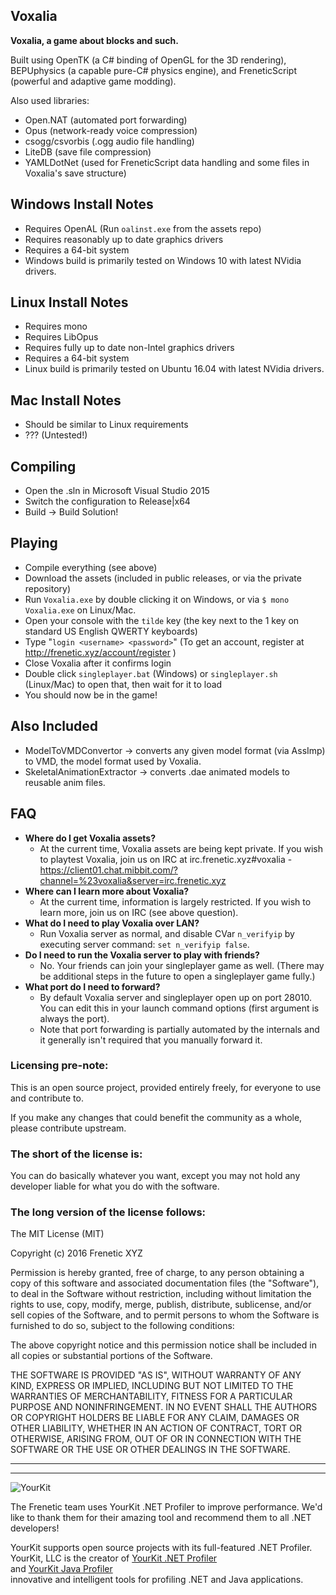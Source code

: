 Voxalia
-------

**Voxalia, a game about blocks and such.**

Built using OpenTK (a C# binding of OpenGL for the 3D rendering), BEPUphysics (a capable pure-C# physics engine), and FreneticScript (powerful and adaptive game modding).

Also used libraries:

- Open.NAT (automated port forwarding)
- Opus (network-ready voice compression)
- csogg/csvorbis (.ogg audio file handling)
- LiteDB (save file compression)
- YAMLDotNet (used for FreneticScript data handling and some files in Voxalia's save structure)

## Windows Install Notes

- Requires OpenAL (Run `oalinst.exe` from the assets repo)
- Requires reasonably up to date graphics drivers
- Requires a 64-bit system
- Windows build is primarily tested on Windows 10 with latest NVidia drivers.

## Linux Install Notes

- Requires mono
- Requires LibOpus
- Requires fully up to date non-Intel graphics drivers
- Requires a 64-bit system
- Linux build is primarily tested on Ubuntu 16.04 with latest NVidia drivers.

## Mac Install Notes

- Should be similar to Linux requirements
- ??? (Untested!)

## Compiling

- Open the .sln in Microsoft Visual Studio 2015
- Switch the configuration to Release|x64
- Build -> Build Solution!

## Playing

- Compile everything (see above)
- Download the assets (included in public releases, or via the private repository)
- Run `Voxalia.exe` by double clicking it on Windows, or via `$ mono Voxalia.exe` on Linux/Mac.
- Open your console with the `tilde` key (the key next to the 1 key on standard US English QWERTY keyboards)
- Type "`login <username> <password>`" (To get an account, register at http://frenetic.xyz/account/register )
- Close Voxalia after it confirms login
- Double click `singleplayer.bat` (Windows) or `singleplayer.sh` (Linux/Mac) to open that, then wait for it to load
- You should now be in the game!

## Also Included

- ModelToVMDConvertor -> converts any given model format (via AssImp) to VMD, the model format used by Voxalia.
- SkeletalAnimationExtractor -> converts .dae animated models to reusable anim files.

## FAQ

- **Where do I get Voxalia assets?**
	- At the current time, Voxalia assets are being kept private. If you wish to playtest Voxalia, join us on IRC at irc.frenetic.xyz#voxalia - https://client01.chat.mibbit.com/?channel=%23voxalia&server=irc.frenetic.xyz
- **Where can I learn more about Voxalia?**
	- At the current time, information is largely restricted. If you wish to learn more, join us on IRC (see above question).
- **What do I need to play Voxalia over LAN?**
	- Run Voxalia server as normal, and disable CVar `n_verifyip` by executing server command: `set n_verifyip false`.
- **Do I need to run the Voxalia server to play with friends?**
	- No. Your friends can join your singleplayer game as well. (There may be additional steps in the future to open a singleplayer game fully.)
- **What port do I need to forward?**
	- By default Voxalia server and singleplayer open up on port 28010. You can edit this in your launch command options (first argument is always the port).
	- Note that port forwarding is partially automated by the internals and it generally isn't required that you manually forward it.

### Licensing pre-note:

This is an open source project, provided entirely freely, for everyone to use and contribute to.

If you make any changes that could benefit the community as a whole, please contribute upstream.

### The short of the license is:

You can do basically whatever you want, except you may not hold any developer liable for what you do with the software.

### The long version of the license follows:

The MIT License (MIT)

Copyright (c) 2016 Frenetic XYZ

Permission is hereby granted, free of charge, to any person obtaining a copy
of this software and associated documentation files (the "Software"), to deal
in the Software without restriction, including without limitation the rights
to use, copy, modify, merge, publish, distribute, sublicense, and/or sell
copies of the Software, and to permit persons to whom the Software is
furnished to do so, subject to the following conditions:

The above copyright notice and this permission notice shall be included in all
copies or substantial portions of the Software.

THE SOFTWARE IS PROVIDED "AS IS", WITHOUT WARRANTY OF ANY KIND, EXPRESS OR
IMPLIED, INCLUDING BUT NOT LIMITED TO THE WARRANTIES OF MERCHANTABILITY,
FITNESS FOR A PARTICULAR PURPOSE AND NONINFRINGEMENT. IN NO EVENT SHALL THE
AUTHORS OR COPYRIGHT HOLDERS BE LIABLE FOR ANY CLAIM, DAMAGES OR OTHER
LIABILITY, WHETHER IN AN ACTION OF CONTRACT, TORT OR OTHERWISE, ARISING FROM,
OUT OF OR IN CONNECTION WITH THE SOFTWARE OR THE USE OR OTHER DEALINGS IN THE
SOFTWARE.

----

----

![YourKit](https://www.yourkit.com/images/yklogo.png)

The Frenetic team uses YourKit .NET Profiler to improve performance. We'd like to thank them for their amazing tool and recommend them to all .NET developers!

YourKit supports open source projects with its full-featured .NET Profiler.  
YourKit, LLC is the creator of [YourKit .NET Profiler](https://www.yourkit.com/.net/profiler/index.jsp)  
and [YourKit Java Profiler](https://www.yourkit.com/java/profiler/index.jsp)  
innovative and intelligent tools for profiling .NET and Java applications.
